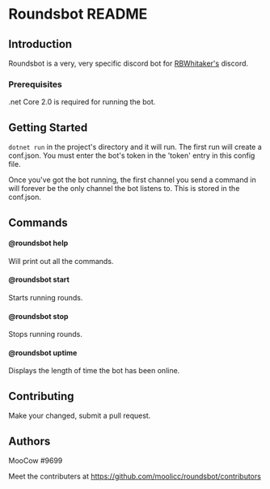 # Roundsbot README #

## Introduction ##
Roundsbot is a very, very specific discord bot for [RBWhitaker's](http://rbwhitaker.wikidot.com/) discord.



### Prerequisites ###
.net Core 2.0 is required for running the bot.

## Getting Started ##
`dotnet run` in the project's directory and it will run.
The first run will create a conf.json.
You must enter the bot's token in the 'token' entry in this config file.

Once you've got the bot running, the first channel you send a command in
will forever be the only channel the bot listens to. This is stored in the conf.json.

## Commands ##
#### @roundsbot help ####
Will print out all the commands.

#### @roundsbot start ####
Starts running rounds.

#### @roundsbot stop ####
Stops running rounds.

#### @roundsbot uptime ####
Displays the length of time the bot has been online.

## Contributing ##
Make your changed, submit a pull request.

## Authors ##
MooCow #9699

Meet the contributers at https://github.com/moolicc/roundsbot/contributors

